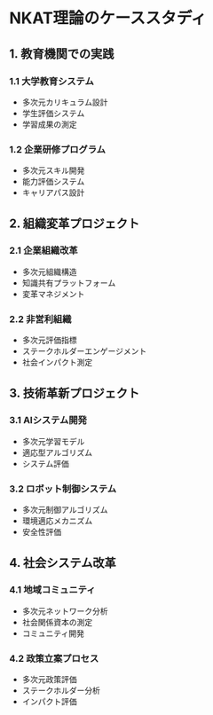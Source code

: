 # NKAT理論のケーススタディ

## 1. 教育機関での実践
### 1.1 大学教育システム
- 多次元カリキュラム設計
- 学生評価システム
- 学習成果の測定

### 1.2 企業研修プログラム
- 多次元スキル開発
- 能力評価システム
- キャリアパス設計

## 2. 組織変革プロジェクト
### 2.1 企業組織改革
- 多次元組織構造
- 知識共有プラットフォーム
- 変革マネジメント

### 2.2 非営利組織
- 多次元評価指標
- ステークホルダーエンゲージメント
- 社会インパクト測定

## 3. 技術革新プロジェクト
### 3.1 AIシステム開発
- 多次元学習モデル
- 適応型アルゴリズム
- システム評価

### 3.2 ロボット制御システム
- 多次元制御アルゴリズム
- 環境適応メカニズム
- 安全性評価

## 4. 社会システム改革
### 4.1 地域コミュニティ
- 多次元ネットワーク分析
- 社会関係資本の測定
- コミュニティ開発

### 4.2 政策立案プロセス
- 多次元政策評価
- ステークホルダー分析
- インパクト評価 